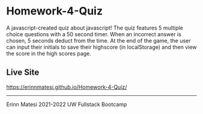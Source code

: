 # Homework-4-Quiz

A javascript-created quiz about javascript!
The quiz features 5 multiple choice questions with a 50 second timer. When an incorrect answer is chosen, 5 seconds deduct from the time. 
At the end of the game, the user can input their initials to save their highscore (in localStorage) and then view the score in the high scores page.

## Live Site
https://erinnmatesi.github.io/Homework-4-Quiz/

---
Erinn Matesi 2021-2022 UW Fullstack Bootcamp